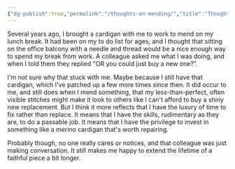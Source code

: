 ```yaml
---
{"dg-publish":true,"permalink":"/thoughts-on-mending/","title":"Thoughts on mending","tags":["sustainability"],"updated":"19 February, 2023"}
---
```



Several years ago, I brought a cardigan with me to work to mend on my lunch break. It had been on my to do list for ages, and I thought that sitting on the office balcony with a needle and thread would be a nice enough way to spend my break from work. A colleague asked me what I was doing, and when I told them they replied "OR you could just buy a new one?".

I'm not sure why that stuck with me. Maybe because I still have that cardigan, which I've patched up a few more times since then. It did occur to me, and still does when I mend something, that my less-than-perfect, often visible stitches might make it look to others like I can't afford to buy a shiny new replacement. But I think it more reflects that I have the luxury of time to fix rather than replace. It means that I have the skills, rudimentary as they are, to do a passable job. It means that I have the privilege to invest in something like a merino cardigan that's worth repairing.

Probably though, no one really cares or notices, and that colleague was just making conversation. It still makes me happy to extend the lifetime of a faithful piece a bit longer.